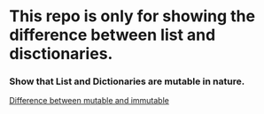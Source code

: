 # This repo is only for showing the difference between list and disctionaries.
### Show that List and Dictionaries are mutable in nature.
<a href="https://www.edureka.co/blog/java-mutable-and-immutable-objects/">Difference between mutable and immutable</a><br>
